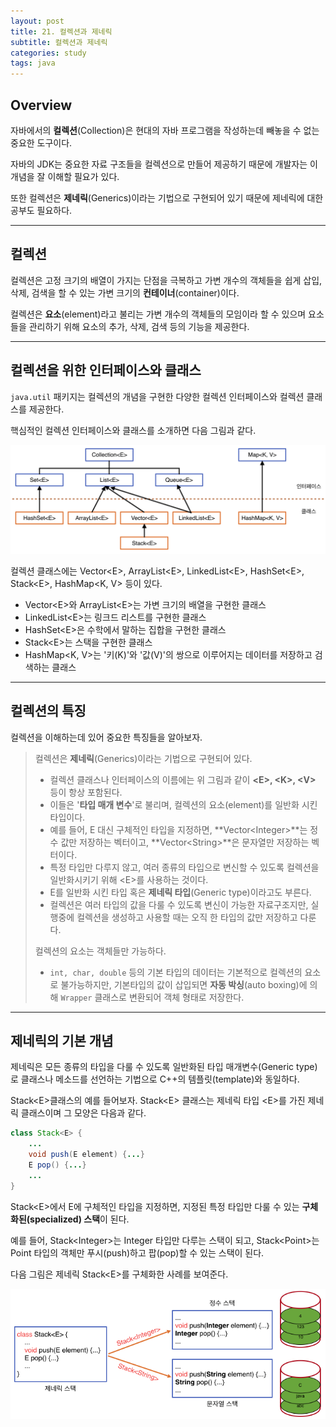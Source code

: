 ```yaml
---
layout: post
title: 21. 컬렉션과 제네릭
subtitle: 컬렉션과 제네릭
categories: study
tags: java
---
```


## Overview

자바에서의 **컬렉션**(Collection)은 현대의 자바 프로그램을 작성하는데 빼놓을 수 없는 중요한 도구이다.

자바의 JDK는 중요한 자료 구조들을 컬렉션으로 만들어 제공하기 때문에 개발자는 이 개념을 잘 이해할 필요가 있다.

또한 컬렉션은 **제네릭**(Generics)이라는 기법으로 구현되어 있기 때문에 제네릭에 대한 공부도 필요하다.

***

## 컬렉션

컬렉션은 고정 크기의 배열이 가지는 단점을 극복하고 가변 개수의 객체들을 쉽게 삽입, 삭제, 검색을 할 수 있는 가변 크기의 **컨테이너**(container)이다.

컬렉션은 **요소**(element)라고 불리는 가변 개수의 객체들의 모임이라 할 수 있으며 요소들을 관리하기 위해 요소의 추가, 삭제, 검색 등의 기능을 제공한다.

***

## 컬렉션을 위한 인터페이스와 클래스

`java.util` 패키지는 컬렉션의 개념을 구현한 다양한 컬렉션 인터페이스와 컬렉션 클래스를 제공한다.

핵심적인 컬렉션 인터페이스와 클래스를 소개하면 다음 그림과 같다.

![컬렉션 인터페이스와 클래스](/assets/img/study/java/190829_fig_5.png "컬렉션 인터페이스와 클래스")

컬렉션 클래스에는 Vector&lt;E&gt;, ArrayList&lt;E&gt;, LinkedList&lt;E&gt;, HashSet&lt;E&gt;, Stack&lt;E&gt;, HashMap&lt;K, V&gt; 등이 있다.

- Vector&lt;E&gt;와 ArrayList&lt;E&gt;는 가변 크기의 배열을 구현한 클래스
- LinkedList&lt;E&gt;는 링크드 리스트를 구현한 클래스
- HashSet&lt;E&gt;은 수학에서 말하는 집합을 구현한 클래스
- Stack&lt;E&gt;는 스택을 구현한 클래스
- HashMap&lt;K, V&gt;는 '키(K)'와 '값(V)'의 쌍으로 이루어지는 데이터를 저장하고 검색하는 클래스

***

## 컬렉션의 특징

컬렉션을 이해하는데 있어 중요한 특징들을 알아보자.

> 컬렉션은 **제네릭**(Generics)이라는 기법으로 구현되어 있다.
> - 컬렉션 클래스나 인터페이스의 이름에는 위 그림과 같이 **&lt;E&gt;, &lt;K&gt;, &lt;V&gt;** 등이 항상 포함된다.
> - 이들은 '**타입 매개 변수**'로 불리며, 컬렉션의 요소(element)를 일반화 시킨 타입이다.
> - 예를 들어, E 대신 구체적인 타입을 지정하면, **Vector&lt;Integer&gt;**는 정수 값만 저장하는 벡터이고, **Vector&lt;String&gt;**은 문자열만 저장하는 벡터이다.
> - 특정 타입만 다루지 않고, 여러 종류의 타입으로 변신할 수 있도록 컬렉션을 일반화시키기 위해 &lt;E&gt;를 사용하는 것이다.
> - E를 일반화 시킨 타입 혹은 **제네릭 타입**(Generic type)이라고도 부른다.
> - 컬렉션은 여러 타입의 값을 다룰 수 있도록 변신이 가능한 자료구조지만, 실행중에 컬렉션을 생성하고 사용할 때는 오직 한 타입의 값만 저장하고 다룬다.
> 
> 컬렉션의 요소는 객체들만 가능하다.
> - `int, char, double` 등의 기본 타입의 데이터는 기본적으로 컬렉션의 요소로 불가능하지만, 기본타입의 값이 삽입되면 **자동 박싱**(auto boxing)에 의해 `Wrapper` 클래스로 변환되어 객체 형태로 저장한다.

***

## 제네릭의 기본 개념

제네릭은 모든 종류의 타입을 다룰 수 있도록 일반화된 타입 매개변수(Generic type)로 클래스나 메소드를 선언하는 기법으로 C++의 템플릿(template)와 동일하다.

Stack&lt;E&gt;클래스의 예를 들어보자. Stack&lt;E&gt; 클래스는 제네릭 타입 &lt;E&gt;를 가진 제네릭 클래스이며 그 모양은 다음과 같다.

```java
class Stack<E> {
    ...
    void push(E element) {...}
    E pop() {...}
    ...
}
```

Stack&lt;E&gt;에서 E에 구체적인 타입을 지정하면, 지정된 특정 타입만 다룰 수 있는 **구체화된(specialized) 스택**이 된다.

예를 들어, Stack&lt;Integer&gt;는 Integer 타입만 다루는 스택이 되고, Stack&lt;Point&gt;는 Point 타입의 객체만 푸시(push)하고 팝(pop)할 수 있는 스택이 된다.

다음 그림은 제네릭 Stack&lt;E&gt;를 구체화한 사례를 보여준다.

![제네릭 Stack<E>를 특정타입으로 구체화(specialization)한 경우](/assets/img/study/java/190830_fig_1.png "제네릭 Stack<E>를 특정타입으로 구체화(specialization)한 경우")